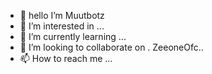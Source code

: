 - 👋  hello I’m Muutbotz 
- 👀 I’m interested in ...
- 🌱 I’m currently learning ...
- 💞️ I’m looking to collaborate on . ZeeoneOfc..
- 📫 How to reach me ...

<!---
efdewe2206/efdewe2206 is a ✨ special ✨ repository because its `README.md` (this file) appears on your GitHub profile.
You can click the Preview link to take a look at your changes.
--->
